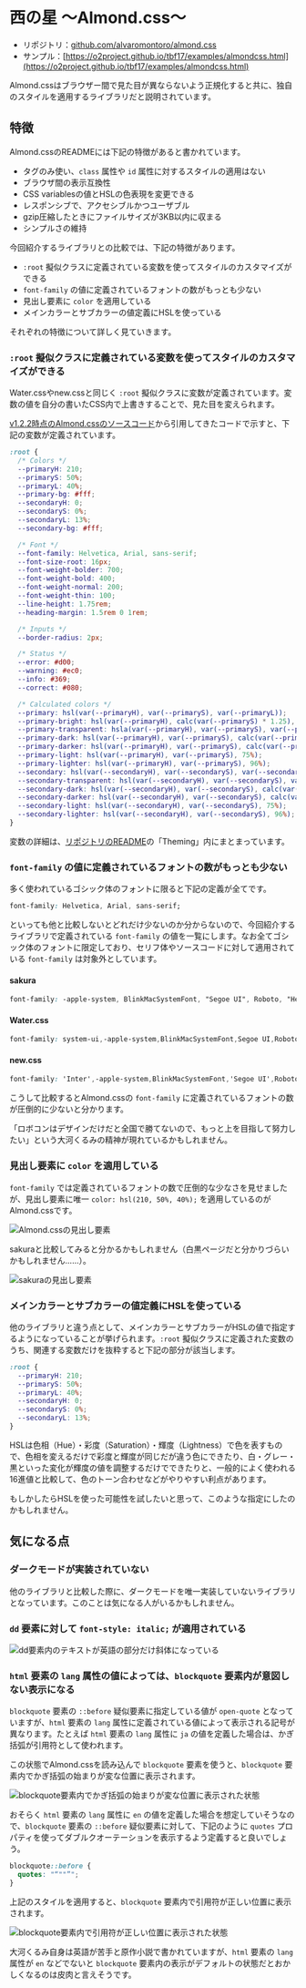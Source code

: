 # 西の星 ～Almond.css～

- リポジトリ：[github.com/alvaromontoro/almond.css](https://github.com/alvaromontoro/almond.css)
- サンプル：[https://o2project.github.io/tbf17/examples/almondcss.html](https://o2project.github.io/tbf17/examples/almondcss.html)

Almond.cssはブラウザー間で見た目が異ならないよう正規化すると共に、独自のスタイルを適用するライブラリだと説明されています。

## 特徴

Almond.cssのREADMEには下記の特徴があると書かれています。

- タグのみ使い、`class` 属性や `id` 属性に対するスタイルの適用はない
- ブラウザ間の表示互換性
- CSS variablesの値とHSLの色表現を変更できる
- レスポンシブで、アクセシブルかつユーザブル
- gzip圧縮したときにファイルサイズが3KB以内に収まる
- シンプルさの維持

今回紹介するライブラリとの比較では、下記の特徴があります。

- `:root` 擬似クラスに定義されている変数を使ってスタイルのカスタマイズができる
- `font-family` の値に定義されているフォントの数がもっとも少ない
- 見出し要素に `color` を適用している
- メインカラーとサブカラーの値定義にHSLを使っている

それぞれの特徴について詳しく見ていきます。

### `:root` 擬似クラスに定義されている変数を使ってスタイルのカスタマイズができる

Water.cssやnew.cssと同じく `:root` 擬似クラスに変数が定義されています。変数の値を自分の書いたCSS内で上書きすることで、見た目を変えられます。

[v1.2.2時点のAlmond.cssのソースコード](https://github.com/alvaromontoro/almond.css/blob/v1.2.2/src/general/variables.scss)から引用してきたコードで示すと、下記の変数が定義されています。

```css
:root {
  /* Colors */
  --primaryH: 210;
  --primaryS: 50%;
  --primaryL: 40%;
  --primary-bg: #fff;
  --secondaryH: 0;
  --secondaryS: 0%;
  --secondaryL: 13%;
  --secondary-bg: #fff;

  /* Font */
  --font-family: Helvetica, Arial, sans-serif;
  --font-size-root: 16px;
  --font-weight-bolder: 700;
  --font-weight-bold: 400;
  --font-weight-normal: 200;
  --font-weight-thin: 100;
  --line-height: 1.75rem;
  --heading-margin: 1.5rem 0 1rem;

  /* Inputs */
  --border-radius: 2px;

  /* Status */
  --error: #d00;
  --warning: #ec0;
  --info: #369;
  --correct: #080;

  /* Calculated colors */
  --primary: hsl(var(--primaryH), var(--primaryS), var(--primaryL));
  --primary-bright: hsl(var(--primaryH), calc(var(--primaryS) * 1.25), 90%); // #7ef;
  --primary-transparent: hsla(var(--primaryH), var(--primaryS), var(--primaryL), 0.05);
  --primary-dark: hsl(var(--primaryH), var(--primaryS), calc(var(--primaryL) * 0.5));
  --primary-darker: hsl(var(--primaryH), var(--primaryS), calc(var(--primaryL) * 0.2));
  --primary-light: hsl(var(--primaryH), var(--primaryS), 75%);
  --primary-lighter: hsl(var(--primaryH), var(--primaryS), 96%);
  --secondary: hsl(var(--secondaryH), var(--secondaryS), var(--secondaryL));
  --secondary-transparent: hsl(var(--secondaryH), var(--secondaryS), var(--secondaryL), 0.05);
  --secondary-dark: hsl(var(--secondaryH), var(--secondaryS), calc(var(--secondaryL) * 0.5));
  --secondary-darker: hsl(var(--secondaryH), var(--secondaryS), calc(var(--secondaryL) * 0.2));
  --secondary-light: hsl(var(--secondaryH), var(--secondaryS), 75%);
  --secondary-lighter: hsl(var(--secondaryH), var(--secondaryS), 96%);
}
```

変数の詳細は、[リポジトリのREADME](https://github.com/alvaromontoro/almond.css?tab=readme-ov-file#theming)の「Theming」内にまとまっています。

### `font-family` の値に定義されているフォントの数がもっとも少ない

多く使われているゴシック体のフォントに限ると下記の定義が全てです。

```css
font-family: Helvetica, Arial, sans-serif;
```

といっても他と比較しないとどれだけ少ないのか分からないので、今回紹介するライブラリで定義されている `font-family` の値を一覧にします。なお全てゴシック体のフォントに限定しており、セリフ体やソースコードに対して適用されている `font-family` は対象外としています。

#### sakura

```css
font-family: -apple-system, BlinkMacSystemFont, "Segoe UI", Roboto, "Helvetica Neue", Arial, "Noto Sans", sans-serif;
```

#### Water.css

```css
font-family: system-ui,-apple-system,BlinkMacSystemFont,Segoe UI,Roboto,Oxygen,Ubuntu,Cantarell,Fira Sans,Droid Sans,Helvetica Neue,Segoe UI Emoji,Apple Color Emoji,Noto Color Emoji,sans-serif;
```

#### new.css

```css
font-family: 'Inter',-apple-system,BlinkMacSystemFont,'Segoe UI',Roboto,Oxygen,Ubuntu,Cantarell,'Open Sans','Helvetica Neue',sans-serif,"Apple Color Emoji","Segoe UI Emoji","Segoe UI Symbol"
```

こうして比較するとAlmond.cssの `font-family` に定義されているフォントの数が圧倒的に少ないと分かります。

「ロボコンはデザインだけだと全国で勝てないので、もっと上を目指して努力したい」という大河くるみの精神が現れているかもしれません。

### 見出し要素に `color` を適用している

`font-family` では定義されているフォントの数で圧倒的な少なさを見せましたが、見出し要素に唯一 `color: hsl(210, 50%, 40%);` を適用しているのがAlmond.cssです。

![Almond.cssの見出し要素](./images/west/almond_headings.png)

sakuraと比較してみると分かるかもしれません（白黒ページだと分かりづらいかもしれません……）。

![sakuraの見出し要素](./images/west/sakura_headings.png)

### メインカラーとサブカラーの値定義にHSLを使っている

他のライブラリと違う点として、メインカラーとサブカラーがHSLの値で指定するようになっていることが挙げられます。`:root` 擬似クラスに定義された変数のうち、関連する変数だけを抜粋すると下記の部分が該当します。

```css
:root {
  --primaryH: 210;
  --primaryS: 50%;
  --primaryL: 40%;
  --secondaryH: 0;
  --secondaryS: 0%;
  --secondaryL: 13%;
}
```

HSLは色相（Hue）・彩度（Saturation）・輝度（Lightness）で色を表すもので、色相を変えるだけで彩度と輝度が同じだが違う色にできたり、白・グレー・黒といった変化が輝度の値を調整するだけでできたりと、一般的によく使われる16進値と比較して、色のトーン合わせなどがやりやすい利点があります。

もしかしたらHSLを使った可能性を試したいと思って、このような指定にしたのかもしれません。

## 気になる点

### ダークモードが実装されていない

他のライブラリと比較した際に、ダークモードを唯一実装していないライブラリとなっています。このことは気になる人がいるかもしれません。

### `dd` 要素に対して `font-style: italic;` が適用されている

![dd要素内のテキストが英語の部分だけ斜体になっている](./images/west/dd_italic.png)

### `html` 要素の `lang` 属性の値によっては、`blockquote` 要素内が意図しない表示になる

`blockquote` 要素の `::before` 疑似要素に指定している値が `open-quote` となっていますが、`html` 要素の `lang` 属性に定義されている値によって表示される記号が異なります。たとえば `html` 要素の `lang` 属性に `ja` の値を定義した場合は、かぎ括弧が引用符として使われます。

この状態でAlmond.cssを読み込んで `blockquote` 要素を使うと、`blockquote` 要素内でかぎ括弧の始まりが変な位置に表示されます。

![blockquote要素内でかぎ括弧の始まりが変な位置に表示された状態](./images/west/blockquote.png)

おそらく `html` 要素の `lang` 属性に `en` の値を定義した場合を想定していそうなので、`blockquote` 要素の `::before` 疑似要素に対して、下記のように `quotes` プロパティを使ってダブルクオーテーションを表示するよう定義すると良いでしょう。

```css
blockquote::before {
  quotes: "“""”";
}
```

上記のスタイルを適用すると、`blockquote` 要素内で引用符が正しい位置に表示されます。

![blockquote要素内で引用符が正しい位置に表示された状態](./images/west/valid_quote.png)

大河くるみ自身は英語が苦手と原作小説で書かれていますが、`html` 要素の `lang` 属性が `en` などでないと `blockquote` 要素内の表示がデフォルトの状態だとおかしくなるのは皮肉と言えそうです。

